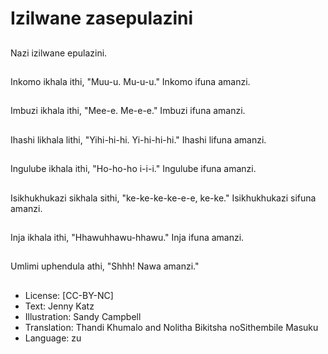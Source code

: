 # Izilwane zasepulazini

##
Nazi izilwane epulazini.

##
Inkomo ikhala ithi, "Muu-u. Mu-u-u."
Inkomo ifuna amanzi.

##
Imbuzi ikhala ithi, "Mee-e. Me-e-e."
Imbuzi ifuna amanzi.

##
Ihashi likhala lithi, "Yihi-hi-hi. Yi-hi-hi-hi."
Ihashi lifuna amanzi.

##
Ingulube ikhala ithi,
"Ho-ho-ho i-i-i."
Ingulube ifuna amanzi.

##
Isikhukhukazi sikhala
sithi, "ke-ke-ke-ke-e-e,
ke-ke."
Isikhukhukazi sifuna
amanzi.

##
Inja ikhala ithi, "Hhawuhhawu-hhawu."
Inja ifuna amanzi.

##
Umlimi uphendula athi,
"Shhh! Nawa amanzi."

##
* License: [CC-BY-NC]
* Text: Jenny Katz
* Illustration: Sandy Campbell
* Translation: Thandi Khumalo and Nolitha Bikitsha
noSithembile Masuku
* Language: zu
